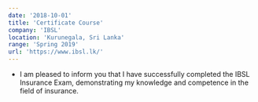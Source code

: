 ```yaml
---
date: '2018-10-01'
title: 'Certificate Course'
company: 'IBSL'
location: 'Kurunegala, Sri Lanka'
range: 'Spring 2019'
url: 'https://www.ibsl.lk/'
---
```


- I am pleased to inform you that I have successfully completed the IBSL Insurance Exam, demonstrating my knowledge and competence in the field of insurance.
